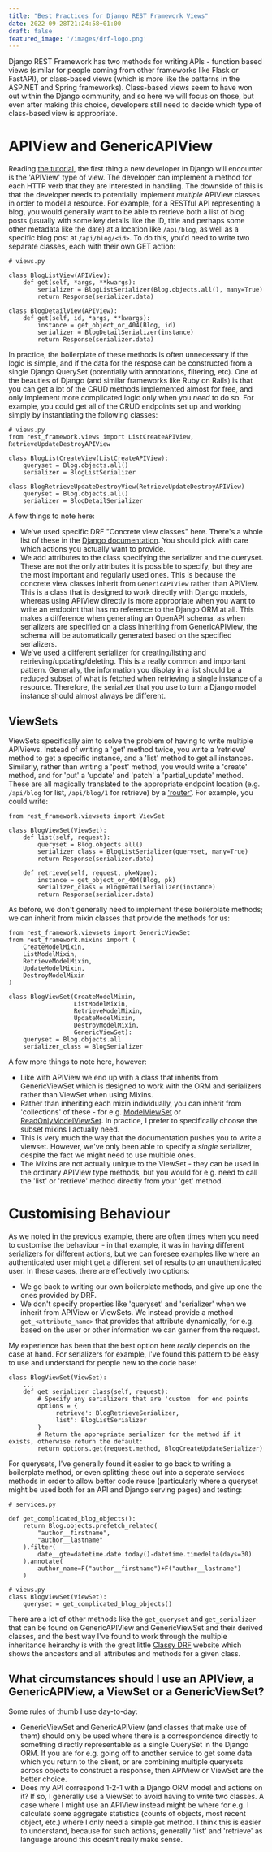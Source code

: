 ```yaml
---
title: "Best Practices for Django REST Framework Views"
date: 2022-09-28T21:24:58+01:00
draft: false
featured_image: '/images/drf-logo.png'
---
```


Django REST Framework has two methods for writing APIs - function based views (similar for people coming from other frameworks like Flask or FastAPI), or class-based views (which is more like the patterns in the ASP.NET and Spring frameworks). Class-based views seem to have won out within the Django community, and so here we will focus on those, but even after making this choice, developers still need to decide which type of class-based view is appropriate. 

# APIView and GenericAPIView

Reading [the tutorial](https://www.django-rest-framework.org/tutorial/3-class-based-views/), the first thing a new developer in Django will encounter is the 'APIView' type of view. The developer can implement a method for each HTTP verb that they are interested in handling. The downside of this is that the developer needs to potentially implement *multiple* APIView classes in order to model a resource. For example, for a RESTful API representing a blog, you would generally want to be able to retrieve both a list of blog posts (usually with some key details like the ID, title and perhaps some other metadata like the date) at a location like `/api/blog`, as well as a specific blog post at `/api/blog/<id>`. To do this, you'd need to write two separate classes, each with their own GET action:
```python3
# views.py

class BlogListView(APIView):
    def get(self, *args, **kwargs):
        serializer = BlogListSerializer(Blog.objects.all(), many=True)
        return Response(serializer.data)

class BlogDetailView(APIView):
    def get(self, id, *args, **kwargs):
        instance = get_object_or_404(Blog, id)
        serializer = BlogDetailSerializer(instance)
        return Response(serializer.data)
```

In practice, the boilerplate of these methods is often unnecessary if the logic is simple, and if the data for the respose can be constructed from a single Django QuerySet (potentially with annotations, filtering, etc). One of the beauties of Django (and similar frameworks like Ruby on Rails) is that you can get a lot of the CRUD methods implemented almost for free, and only implement more complicated logic only when you *need* to do so. For example, you could get all of the CRUD endpoints set up and working simply by instantiating the following classes:

```python3
# views.py
from rest_framework.views import ListCreateAPIView, RetrieveUpdateDestroyAPIView

class BlogListCreateView(ListCreateAPIView):
    queryset = Blog.objects.all()
    serializer = BlogListSerializer

class BlogRetrieveUpdateDestroyView(RetrieveUpdateDestroyAPIView)
    queryset = Blog.objects.all()
    serializer = BlogDetailSerializer
```

A few things to note here:
* We've used specific DRF "Concrete view classes" here. There's a whole list of these in the [Django documentation](https://www.django-rest-framework.org/api-guide/generic-views/#concrete-view-classes). You should pick with care which actions you actually want to provide.
* We add attributes to the class specifying the serializer and the queryset. These are not the only attributes it is possible to specify, but they are the most important and regularly used ones. This is because the concrete view classes inherit from `GenericAPIView` rather than APIView. This is a class that is designed to work directly with Django models, whereas using APIView directly is more appropriate when you want to write an endpoint that has no reference to the Django ORM at all. This makes a difference when generating an OpenAPI schema, as when serializers are specified on a class inheriting from GenericAPIView, the schema will be automatically generated based on the specified serializers.
* We've used a different serializer for creating/listing and retrieving/updating/deleting. This is a really common and important pattern. Generally, the information you display in a list should be a reduced subset of what is fetched when retrieving a single instance of a resource. Therefore, the serializer that you use to turn a Django model instance should almost always be different.

## ViewSets

ViewSets specifically aim to solve the problem of having to write multiple APIViews. Instead of writing a 'get' method twice, you write a 'retrieve' method to get a specific instance, and a 'list' method to get all instances. Similarly, rather than writing a 'post' method, you would write a 'create' method, and for 'put' a 'update' and 'patch' a 'partial_update' method. These are all magically translated to the appropriate endpoint location (e.g. `/api/blog` for list, `/api/blog/1` for retrieve) by a ['router'](https://www.django-rest-framework.org/api-guide/routers/). For example, you could write:

```python3
from rest_framework.viewsets import ViewSet

class BlogViewSet(ViewSet):
    def list(self, request):
        queryset = Blog.objects.all()
        serializer_class = BlogListSerializer(queryset, many=True)
        return Response(serializer.data)

    def retrieve(self, request, pk=None):
        instance = get_object_or_404(Blog, pk)
        serializer_class = BlogDetailSerializer(instance)
        return Response(serializer.data)
```

As before, we don't generally need to implement these boilerplate methods; we can inherit from mixin classes that provide the methods for us:

```python3
from rest_framework.viewsets import GenericViewSet
from rest_framework.mixins import (
    CreateModelMixin,
    ListModelMixin,
    RetrieveModelMixin,
    UpdateModelMixin,
    DestroyModelMixin
)

class BlogViewSet(CreateModelMixin,
                  ListModelMixin,
                  RetrieveModelMixin,
                  UpdateModelMixin,
                  DestroyModelMixin,
                  GenericViewSet):
    queryset = Blog.objects.all
    serializer_class = BlogSerializer
```

A few more things to note here, however:
* Like with APIView we end up with a class that inherits from GenericViewSet which is designed to work with the ORM and serializers rather than ViewSet when using Mixins. 
* Rather than inheriting each mixin individually, you can inherit from 'collections' of these - for e.g. [ModelViewSet](https://www.django-rest-framework.org/api-guide/viewsets/#modelviewset) or [ReadOnlyModelViewSet](https://www.django-rest-framework.org/api-guide/viewsets/#readonlymodelviewset). In practice, I prefer to specifically choose the subset mixins I actually need.
* This is very much the way that the documentation pushes you to write a viewset. However, we've only been able to specify a *single* serializer, despite the fact we might need to use multiple ones.
* The Mixins are not actually unique to the ViewSet - they can be used in the ordinary APIView type methods, but you would for e.g. need to call the 'list' or 'retrieve' method directly from your 'get' method.

# Customising Behaviour

As we noted in the previous example, there are often times when you need to customise the behaviour - in that example, it was in having different serializers for different actions, but we can foresee examples like where an authenticated user might get a different set of results to an unauthenticated user. In these cases, there are effectively two options:
* We go back to writing our own boilerplate methods, and give up one the ones provided by DRF.
* We don't specify properties like 'queryset' and 'serializer' when we inherit from APIView or ViewSets. We instead provide a method `get_<attribute_name>` that provides that attribute dynamically, for e.g. based on the user or other information we can garner from the request.

My experience has been that the best option here *really* depends on the case at hand. For serializers for example, I've found this pattern to be easy to use and understand for people new to the code base:

```python3
class BlogViewSet(ViewSet):
    ... 
    def get_serializer_class(self, request):
        # Specify any serializers that are 'custom' for end points
        options = {
            'retrieve': BlogRetrieveSerializer,
            'list': BlogListSerializer
        }
        # Return the appropriate serializer for the method if it exists, otherwise return the default:
        return options.get(request.method, BlogCreateUpdateSerializer)
```

For querysets, I've generally found it easier to go back to writing a boilerplate method, or even splitting these out into a seperate services methods in order to allow better code reuse (particularly where a queryset might be used both for an API and Django serving pages) and testing:

```python3
# services.py

def get_complicated_blog_objects():
    return Blog.objects.prefetch_related(
        "author__firstname",
        "author__lastname"
    ).filter(
        date__gte=datetime.date.today()-datetime.timedelta(days=30)
    ).annotate(
        author_name=F("author__firstname")+F("author__lastname")
    )

# views.py
class BlogViewSet(ViewSet):
    queryset = get_complicated_blog_objects()
```

There are a lot of other methods like the `get_queryset` and `get_serializer` that can be found on GenericAPIView and GenericViewSet and their derived classes, and the best way I've found to work through the multiple inheritance heirarchy is with the great little [Classy DRF](https://www.cdrf.co/) website which shows the ancestors and all attributes and methods for a given class.
 
## What circumstances should I use an APIView, a GenericAPIView, a ViewSet or a GenericViewSet?

Some rules of thumb I use day-to-day:
* GenericViewSet and GenericAPIView (and classes that make use of them) should only be used where there is a correspondence directly to something directly representable as a single QuerySet in the Django ORM. If you are for e.g. going off to another service to get some data which you return to the client, or are combining multiple querysets across objects to construct a response, then APIView or ViewSet are the better choice.
* Does my API correspond 1-2-1 with a Django ORM model and actions on it? If so, I generally use a ViewSet to avoid having to write two classes. A case where I might use an APIView instead might be where for e.g. I calculate some aggregate statistics (counts of objects, most recent object, etc.) where I only need a simple `get` method. I think this is easier to understand, because for such actions, generally 'list' and 'retrieve' as language around this doesn't really make sense.
